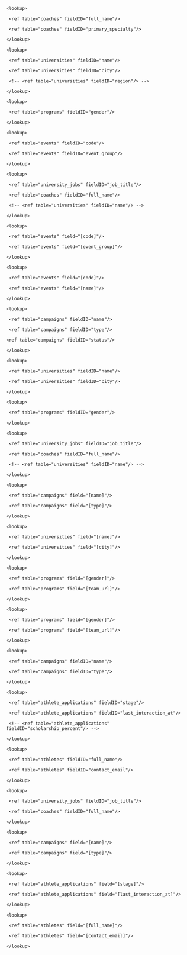 <page pageID="university_jobsDetails" type="Details" tableName="university_jobs" pageTitle="University Job Detail" mainFieldIDs="coach_id.full_name,job_title,university_id.name">

 <pageSection type="fields">

  <!-- Use process-oriented subsections with ≥3 fields each; merge if fewer -->

  <subSection displayName="Assignment & Role">

   <!-- Include ALL non-audit fields (do NOT comment-out in Details) -->

   <field id="coach_id" displayName="Coach" tooltip="Coach assigned to this role.">

    <lookup>

     <ref table="coaches" fieldID="full_name"/>

     <ref table="coaches" fieldID="primary_specialty"/>

    </lookup>

   </field>

   <field id="job_title" displayName="Job Title" tooltip="Role title (e.g., Head Coach, Assistant Coach)."/>

   <field id="program_scope" displayName="Program Scope" tooltip="Scope of responsibility for this role (men, women, both, n/a)."/>

   <field id="university_id" displayName="University" tooltip="University employing the coach for this role.">

    <lookup>

     <ref table="universities" fieldID="name"/>

     <ref table="universities" fieldID="city"/>

     <!-- <ref table="universities" fieldID="region"/> -->

    </lookup>

   </field>

   <field id="program_id" displayName="Program" tooltip="If this role is tied to a specific program. Leave blank when scope is university-wide.">

    <lookup>

     <ref table="programs" fieldID="gender"/>

    </lookup>

   </field>



  </subSection>



  <subSection displayName="Operations & Timeline">

   <field id="work_email" displayName="Work Email" tooltip="Email used for this role."/>

   <field id="work_phone" displayName="Work Phone" tooltip="Phone number used for this role."/>

   <field id="start_date" displayName="Start Date" tooltip="When this role started."/>

   <field id="end_date" displayName="End Date" tooltip="When this role ended (if applicable)."/>

   <field id="internal_notes" displayName="Internal Notes" tooltip="Notes specific to this job/role."/>

  </subSection>

 </pageSection>



 <pageSection type="child_tab" name="Responsibilities">

  <component type="ListView" tableName="coach_responsibilities" createButton="VISIBLE" editType="MODAL">

   <field id="event_group" displayName="Event Group" enableInlineEdit="TRUE" tooltip="Primary event group this role covers (e.g., sprints, distance)."/>

   <field id="event_id" displayName="Specific Event" enableInlineEdit="FALSE" tooltip="Optional: specific event this role covers.">

    <lookup>

     <ref table="events" fieldID="code"/>

     <ref table="events" fieldID="event_group"/>

    </lookup>

   </field>

   <field id="internal_notes" displayName="Internal Notes" enableInlineEdit="FALSE" tooltip="Notes about this responsibility."/>

  </component>



  <page type="CreateForm" table="coach_responsibilities">

   <field id="university_job_id" prefilledFromParent="true" displayName="University Job" tooltip="Prefilled link back to this job.">

    <lookup>

     <ref table="university_jobs" fieldID="job_title"/>

     <ref table="coaches" fieldID="full_name"/>

     <!-- <ref table="universities" fieldID="name"/> -->

    </lookup>

   </field>

   <field name="event_group" displayName="Event Group" tooltip="Select the event group this role covers."/>

   <field name="event_id" displayName="Specific Event" tooltip="Optional: choose a specific event.">

    <lookup>

     <ref table="events" field="[code]"/>

     <ref table="events" field="[event_group]"/>

    </lookup>

   </field>

   <field name="internal_notes" displayName="Internal Notes" tooltip="Notes for this responsibility."/>

  </page>



  <component type="EditModal" table="coach_responsibilities">

   <field name="event_group" displayName="Event Group" tooltip="Primary event group covered."/>

   <field name="event_id" displayName="Specific Event" tooltip="Specific event covered, if applicable.">

    <lookup>

     <ref table="events" field="[code]"/>

     <ref table="events" field="[name]"/>

    </lookup>

   </field>

   <!-- Optional fields for the child edit modal -->

   <!-- <field name="internal_notes" displayName="Internal Notes" tooltip="Notes about this responsibility."/> -->

  </component>

 </pageSection>



 <pageSection type="child_tab" name="Campaign Leads">

  <component type="ListView" tableName="campaign_leads" createButton="VISIBLE" editType="MODAL">

   <field id="campaign_id" displayName="Campaign" enableInlineEdit="FALSE" tooltip="Campaign this lead belongs to.">

    <lookup>

     <ref table="campaigns" fieldID="name"/>

     <ref table="campaigns" fieldID="type"/>

    <ref table="campaigns" fieldID="status"/>

    </lookup>

   </field>

   <field id="university_id" displayName="University" enableInlineEdit="FALSE" tooltip="Target university for this lead.">

    <lookup>

     <ref table="universities" fieldID="name"/>

     <ref table="universities" fieldID="city"/>

    </lookup>

   </field>

   <field id="program_id" displayName="Program" enableInlineEdit="FALSE" tooltip="Target program at the university.">

    <lookup>

     <ref table="programs" fieldID="gender"/>

    </lookup>

   </field>

   <field id="status" displayName="Lead Status" enableInlineEdit="TRUE" tooltip="Pending, replied, or suppressed."/>

   <field id="first_reply_at" displayName="First Reply At" enableInlineEdit="FALSE" tooltip="Timestamp of first coach reply, if any."/>

   <field id="include_reason" displayName="Include Reason" enableInlineEdit="FALSE" tooltip="Why this lead was included."/>

   <field id="internal_notes" displayName="Internal Notes" enableInlineEdit="FALSE" tooltip="Private notes about this lead."/>

  </component>



  <page type="CreateForm" table="campaign_leads">

   <field id="university_job_id" prefilledFromParent="true" displayName="Coach/Job" tooltip="Prefilled link back to this coach role.">

    <lookup>

     <ref table="university_jobs" fieldID="job_title"/>

     <ref table="coaches" fieldID="full_name"/>

     <!-- <ref table="universities" fieldID="name"/> -->

    </lookup>

   </field>

   <field name="campaign_id" displayName="Campaign" tooltip="Select a campaign for this lead.">

    <lookup>

     <ref table="campaigns" field="[name]"/>

     <ref table="campaigns" field="[type]"/>

    </lookup>

   </field>

   <field name="university_id" displayName="University" tooltip="Target university for this lead.">

    <lookup>

     <ref table="universities" field="[name]"/>

     <ref table="universities" field="[city]"/>

    </lookup>

   </field>

   <field name="program_id" displayName="Program" tooltip="Target program (men/women).">

    <lookup>

     <ref table="programs" field="[gender]"/>

     <ref table="programs" field="[team_url]"/>

    </lookup>

   </field>

   <field name="status" displayName="Lead Status" tooltip="Initial status (pending, replied, suppressed)."/>

   <field name="include_reason" displayName="Include Reason" tooltip="Why this lead is included."/>

   <field name="internal_notes" displayName="Internal Notes" tooltip="Private notes about this lead."/>

  </page>



  <component type="EditModal" table="campaign_leads">

   <field name="status" displayName="Lead Status" tooltip="Pending, replied, or suppressed."/>

   <field name="include_reason" displayName="Include Reason" tooltip="Why this lead was included."/>

   <field name="internal_notes" displayName="Internal Notes" tooltip="Private notes about this lead."/>

   <field name="program_id" displayName="Program" tooltip="Target program.">

    <lookup>

     <ref table="programs" field="[gender]"/>

     <ref table="programs" field="[team_url]"/>

    </lookup>

   </field>

  </component>

 </pageSection>



 <pageSection type="child_tab" name="Replies">

  <component type="ListView" tableName="replies" createButton="VISIBLE" editType="DETAILS">

   <field id="type" displayName="Reply Type" enableInlineEdit="TRUE" tooltip="Call, text, email, or Instagram DM."/>

   <field id="occurred_at" displayName="Occurred At" enableInlineEdit="FALSE" tooltip="When the reply occurred."/>

   <field id="summary" displayName="Summary" enableInlineEdit="FALSE" tooltip="Short description of the reply."/>

   <field id="campaign_id" displayName="Campaign" enableInlineEdit="FALSE" tooltip="Related campaign, if any.">

    <lookup>

     <ref table="campaigns" fieldID="name"/>

     <ref table="campaigns" fieldID="type"/>

    </lookup>

   </field>

   <field id="application_id" displayName="Application" enableInlineEdit="FALSE" tooltip="Related athlete application, if any.">

    <lookup>

     <ref table="athlete_applications" fieldID="stage"/>

     <ref table="athlete_applications" fieldID="last_interaction_at"/>

     <!-- <ref table="athlete_applications" fieldID="scholarship_percent"/> -->

    </lookup>

   </field>

   <field id="athlete_id" displayName="Athlete" enableInlineEdit="FALSE" tooltip="Athlete involved in this reply, if applicable.">

    <lookup>

     <ref table="athletes" fieldID="full_name"/>

     <ref table="athletes" fieldID="contact_email"/>

    </lookup>

   </field>

   <field id="internal_notes" displayName="Internal Notes" enableInlineEdit="FALSE" tooltip="Private notes about this reply."/>

  </component>



  <page type="CreateForm" table="replies">

   <field id="university_job_id" prefilledFromParent="true" displayName="Coach/Job" tooltip="Prefilled link back to this coach role.">

    <lookup>

     <ref table="university_jobs" fieldID="job_title"/>

     <ref table="coaches" fieldID="full_name"/>

    </lookup>

   </field>

   <field name="type" displayName="Reply Type" tooltip="Call, text, email, or Instagram DM."/>

   <field name="occurred_at" displayName="Occurred At" tooltip="When the reply occurred."/>

   <field name="summary" displayName="Summary" tooltip="Brief summary of the reply."/>

   <field name="campaign_id" displayName="Campaign" tooltip="Related campaign, if any.">

    <lookup>

     <ref table="campaigns" field="[name]"/>

     <ref table="campaigns" field="[type]"/>

    </lookup>

   </field>

   <field name="application_id" displayName="Application" tooltip="Related athlete application, if any.">

    <lookup>

     <ref table="athlete_applications" field="[stage]"/>

     <ref table="athlete_applications" field="[last_interaction_at]"/>

    </lookup>

   </field>

   <field name="athlete_id" displayName="Athlete" tooltip="Athlete involved, if applicable.">

    <lookup>

     <ref table="athletes" field="[full_name]"/>

     <ref table="athletes" field="[contact_email]"/>

    </lookup>

   </field>

   <field name="internal_notes" displayName="Internal Notes" tooltip="Private notes about this reply."/>

  </page>



  <component type="EditModal" table="replies">

   <field name="type" displayName="Reply Type" tooltip="Call, text, email, or Instagram DM."/>

   <field name="occurred_at" displayName="Occurred At" tooltip="When the reply occurred."/>

   <field name="summary" displayName="Summary" tooltip="Brief summary of the reply."/>

   <field name="internal_notes" displayName="Internal Notes" tooltip="Private notes about this reply."/>

  </component>

 </pageSection>

</page>

